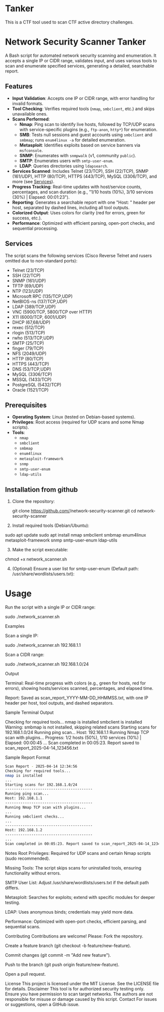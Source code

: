 # Tanker
This is a CTF tool used to scan CTF active directory challenges.

# Network Security Scanner Tanker

A Bash script for automated network security scanning and enumeration. It accepts a single IP or CIDR range, validates input, and uses various tools to scan and enumerate specified services, generating a detailed, searchable report.

## Features

- **Input Validation**: Accepts one IP or CIDR range, with error handling for invalid formats.
- **Tool Checking**: Verifies required tools (`nmap`, `smbclient`, etc.) and skips unavailable ones.
- **Scans Performed**:
  - **Nmap**: Ping scan to identify live hosts, followed by TCP/UDP scans with service-specific plugins (e.g., `ftp-anon`, `http*`) for enumeration.
  - **SMB**: Tests null sessions and guest accounts using `smbclient` and `smbmap`; runs `enum4linux -a` for detailed enumeration.
  - **Metasploit**: Identifies exploits based on service banners via `msfconsole`.
  - **SNMP**: Enumerates with `snmpwalk` (v1, community `public`).
  - **SMTP**: Enumerates users with `smtp-user-enum`.
  - **LDAP**: Queries directories using `ldapsearch`.
- **Services Scanned**: Includes Telnet (23/TCP), SSH (22/TCP), SNMP (161/UDP), HTTP (80/TCP), HTTPS (443/TCP), MySQL (3306/TCP), and more (see [Services](#services)).
- **Progress Tracking**: Real-time updates with host/service counts, percentages, and scan duration (e.g., "1/10 hosts (10%), 3/10 services (30%) | Elapsed: 00:01:23").
- **Reporting**: Generates a searchable report with one "Host: <IP>" header per host, separated by dashed lines, including all tool outputs.
- **Colorized Output**: Uses colors for clarity (red for errors, green for success, etc.).
- **Performance**: Optimized with efficient parsing, open-port checks, and sequential processing.

## Services

The script scans the following services (Cisco Reverse Telnet and rusers omitted due to non-standard ports):

- Telnet (23/TCP)
- SSH (22/TCP)
- SNMP (161/UDP)
- TFTP (69/UDP)
- NTP (123/UDP)
- Microsoft RPC (135/TCP,UDP)
- NetBIOS-ns (137/TCP,UDP)
- LDAP (389/TCP,UDP)
- VNC (5900/TCP, 5800/TCP over HTTP)
- X11 (6000/TCP, 6001/UDP)
- DHCP (67,68/UDP)
- rexec (512/TCP)
- rlogin (513/TCP)
- rwho (513/TCP,UDP)
- SMTP (25/TCP)
- finger (79/TCP)
- NFS (2049/UDP)
- HTTP (80/TCP)
- HTTPS (443/TCP)
- DNS (53/TCP,UDP)
- MySQL (3306/TCP)
- MSSQL (1433/TCP)
- PostgreSQL (5432/TCP)
- Oracle (1521/TCP)

## Prerequisites

- **Operating System**: Linux (tested on Debian-based systems).
- **Privileges**: Root access (required for UDP scans and some Nmap scripts).
- **Tools**:
  - `nmap`
  - `smbclient`
  - `smbmap`
  - `enum4linux`
  - `metasploit-framework`
  - `snmp`
  - `smtp-user-enum`
  - `ldap-utils`

## Installation from github

1. Clone the repository:

   git clone https://github.com/<your-username>/network-security-scanner.git
   cd network-security-scanner

2. Install required tools (Debian/Ubuntu):

  sudo apt update
  sudo apt install nmap smbclient smbmap enum4linux metasploit-framework snmp smtp-user-enum ldap-utils

3. Make the script executable:

  chmod +x network_scanner.sh

4. (Optional) Ensure a user list for smtp-user-enum (Default path: /usr/share/wordlists/users.txt):

# Usage
Run the script with a single IP or CIDR range:

sudo ./network_scanner.sh <IP or CIDR>

Examples

Scan a single IP:

sudo ./network_scanner.sh 192.168.1.1

Scan a CIDR range:

sudo ./network_scanner.sh 192.168.1.0/24

Output

Terminal: Real-time progress with colors (e.g., green for hosts, red for errors), showing hosts/services scanned, percentages, and elapsed time.

Report: Saved as scan_report_YYYY-MM-DD_HHMMSS.txt, with one IP header per host, tool outputs, and dashed separators.

Sample Terminal Output

Checking for required tools...
nmap is installed
smbclient is installed
Warning: smbmap is not installed, skipping related scans
Starting scans for 192.168.1.0/24
Running ping scan...
Host: 192.168.1.1
Running Nmap TCP scan with plugins...
Progress: 1/2 hosts (50%), 1/10 services (10%) | Elapsed: 00:00:45
...
Scan completed in 00:05:23. Report saved to scan_report_2025-04-14_123456.txt

Sample Report Format
```bash
Scan Report - 2025-04-14 12:34:56
Checking for required tools...
nmap is installed
...
Starting scans for 192.168.1.0/24
----------------------------------------
Running ping scan...
Host: 192.168.1.1
----------------------------------------
Running Nmap TCP scan with plugins...
...
Running smbclient checks...
...
----------------------------------------
Host: 192.168.1.2
----------------------------------------
...
Scan completed in 00:05:23. Report saved to scan_report_2025-04-14_123456.txt
```

Notes
Root Privileges: Required for UDP scans and certain Nmap scripts (sudo recommended).

Missing Tools: The script skips scans for uninstalled tools, ensuring functionality without errors.

SMTP User List: Adjust /usr/share/wordlists/users.txt if the default path differs.

Metasploit: Searches for exploits; extend with specific modules for deeper testing.

LDAP: Uses anonymous binds; credentials may yield more data.

Performance: Optimized with open-port checks, efficient parsing, and sequential scans.

Contributing
Contributions are welcome! Please:
Fork the repository.

Create a feature branch (git checkout -b feature/new-feature).

Commit changes (git commit -m "Add new feature").

Push to the branch (git push origin feature/new-feature).

Open a pull request.

License
This project is licensed under the MIT License. See the LICENSE file for details.
Disclaimer
This tool is for authorized security testing only. Ensure you have permission to scan target networks. The authors are not responsible for misuse or damage caused by this script.
Contact
For issues or suggestions, open a GitHub issue.




